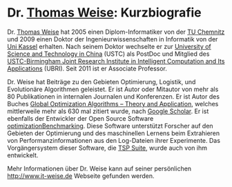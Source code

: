 # Dr. [Thomas Weise](http://www.it-weise.de): Kurzbiografie

Dr. [Thomas Weise](http://www.it-weise.de) hat 2005 einen Diplom-Informatiker von der [TU Chemnitz](https://en.wikipedia.org/wiki/Chemnitz_University_of_Technology) und 2009 einen Doktor der Ingenieurwissenschaften in Informatik von der [Uni Kassel](https://en.wikipedia.org/wiki/University_of_Kassel) erhalten. Nach seinem Doktor wechselte er zur [University of Science and Technology in China](https://en.wikipedia.org/wiki/University_of_Science_and_Technology_of_China) (USTC) als PostDoc und Mitglied des [USTC-Birmingham Joint Research Institute in Intelligent Computation and Its Applications](http://ubri.ustc.edu.cn/) (UBRI). Seit 2011 ist er Associate Professor.

Dr. Weise hat Beiträge zu den Gebieten Optimierung, Logistik, und Evolutionäre Algorithmen geleistet. Er ist Autor oder Mitautor von mehr als 80 Publikationen in internalen Journalen und Konferenzen. Er ist Autor des Buches [Global Optimization Algorithms – Theory and Application](http://www.it-weise.de/projects/book.pdf), welches mittlerweile mehr als 630 mal zitiert wurde, nach [Google Scholar](https://scholar.google.com/citations?view_op=view_citation&citation_for_view=rT9StgcAAAAJ:u5HHmVD_uO8C). Er ist ebenfalls der Entwickler der Open Source Software [optimizationBenchmarking](http://optimizationbenchmarking.github.io). Diese Software unterstützt Forscher auf den Gebieten der Optimierung und des maschinellen Lernens beim Extrahieren von Performanzinformationen aus den Log-Dateien ihrer Experimente. Das Vorgängersystem dieser Software, die [TSP Suite](https://github.com/optimizationBenchmarking/tspSuite), wurde auch von ihm entwickelt.

Mehr Informationen über Dr. Weise kann auf seiner persönlichen http://www.it-weise.de  Webseite gefunden werden.